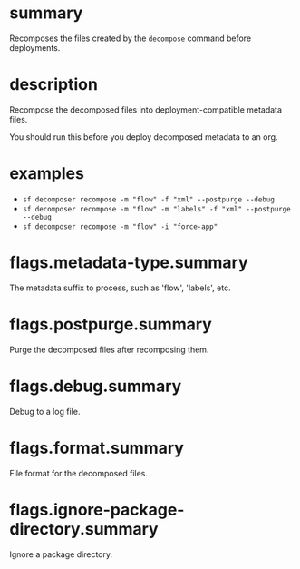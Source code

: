 # summary

Recomposes the files created by the `decompose` command before deployments.

# description

Recompose the decomposed files into deployment-compatible metadata files.

You should run this before you deploy decomposed metadata to an org.

# examples

- `sf decomposer recompose -m "flow" -f "xml" --postpurge --debug`
- `sf decomposer recompose -m "flow" -m "labels" -f "xml" --postpurge --debug`
- `sf decomposer recompose -m "flow" -i "force-app"`

# flags.metadata-type.summary

The metadata suffix to process, such as 'flow', 'labels', etc.

# flags.postpurge.summary

Purge the decomposed files after recomposing them.

# flags.debug.summary

Debug to a log file.

# flags.format.summary

File format for the decomposed files.

# flags.ignore-package-directory.summary

Ignore a package directory.

